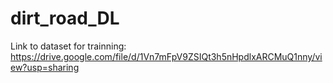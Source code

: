 # dirt_road_DL

Link to dataset for trainning: https://drive.google.com/file/d/1Vn7mFpV9ZSIQt3h5nHpdlxARCMuQ1nny/view?usp=sharing
